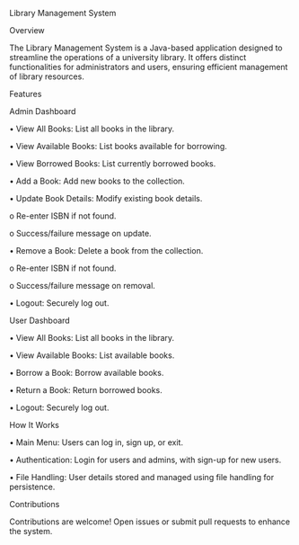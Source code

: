 Library Management System

Overview

The Library Management System is a Java-based application designed to streamline the operations of a university library. It offers distinct functionalities for administrators and users, ensuring efficient management of library resources.



Features


Admin Dashboard

•	View All Books: List all books in the library.

•	View Available Books: List books available for borrowing.

•	View Borrowed Books: List currently borrowed books.

•	Add a Book: Add new books to the collection.

•	Update Book Details: Modify existing book details.

  o	Re-enter ISBN if not found.
    
  o	Success/failure message on update.
    
•	Remove a Book: Delete a book from the collection.
    
  o	Re-enter ISBN if not found.
    
  o	Success/failure message on removal.


•	Logout: Securely log out.



User Dashboard

•	View All Books: List all books in the library.

•	View Available Books: List available books.

•	Borrow a Book: Borrow available books.

•	Return a Book: Return borrowed books.

•	Logout: Securely log out.


How It Works

•	Main Menu: Users can log in, sign up, or exit.

•	Authentication: Login for users and admins, with sign-up for new users.

•	File Handling: User details stored and managed using file handling for persistence.


Contributions

Contributions are welcome! Open issues or submit pull requests to enhance the system.

